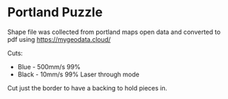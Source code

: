 Portland Puzzle
===============

Shape file was collected from portland maps open data and converted to pdf using https://mygeodata.cloud/

Cuts:
- Blue - 500mm/s 99%
- Black - 10mm/s 99% Laser through mode

Cut just the border to have a backing to hold pieces in.

